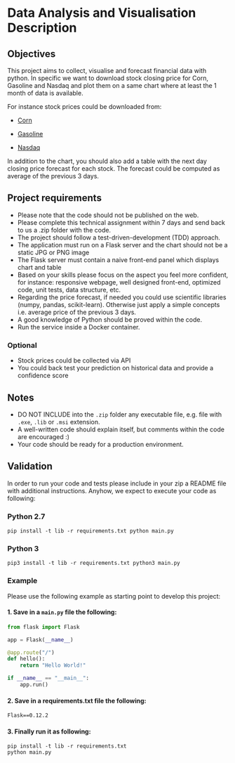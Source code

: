 # Data Analysis and Visualisation Description

## Objectives
This project aims to collect, visualise and forecast financial data with python.
In specific we want to download stock closing price for Corn, Gasoline and Nasdaq and plot them on a same chart where at least the 1 month of data is available.

For instance stock prices could be downloaded from:

* [Corn](https://finance.yahoo.com/quote/CORN/history?p=CORN)

* [Gasoline](https://finance.yahoo.com/quote/UGA/history?p=UGA)

* [Nasdaq](https://finance.yahoo.com/quote/NDAQ/history?p=NDAQ)

In addition to the chart, you should also add a table with the next day closing price forecast for each stock. The forecast could be computed as average of the previous 3 days.

## Project requirements
* Please note that the code should not be published on the web.
* Please complete this technical assignment within 7 days and send back to us a .zip folder with the code.
* The project should follow a test-driven-development (TDD) approach.
* The application must run on a Flask server and the chart should not be a static JPG or PNG image
* The Flask server must contain a naive front-end panel which displays chart and table
* Based on your skills please focus on the aspect you feel more confident, for instance: responsive webpage, well designed front-end, optimized code, unit tests, data structure, etc.
* Regarding the price forecast, if needed you could use scientific libraries (numpy, pandas, scikit-learn). Otherwise just apply a simple concepts i.e. average price of the previous 3 days.
* A good knowledge of Python should be proved within the code.
* Run the service inside a Docker container.

### Optional
* Stock prices could be collected via API
* You could back test your prediction on historical data and provide a confidence score
      
## Notes
* DO NOT INCLUDE into the `.zip` folder any executable file, e.g. file with `.exe`, `.lib` or `.msi` extension.
* A well-written code should explain itself, but comments within the code are encouraged :)
* Your code should be ready for a production environment.

## Validation
In order to run your code and tests please include in your zip a README file with additional instructions. Anyhow, we expect to execute your code as following:

### Python 2.7
```shell
pip install -t lib -r requirements.txt python main.py
```

### Python 3
```shell
pip3 install -t lib -r requirements.txt python3 main.py
```

### Example
Please use the following example as starting point to develop this project: 

#### 1. Save in a `main.py` file the following:
```python
from flask import Flask

app = Flask(__name__)

@app.route("/")
def hello():
    return "Hello World!"

if __name__ == "__main__":
    app.run()
```

#### 2. Save in a requirements.txt file the following:
```txt
Flask==0.12.2
```

#### 3. Finally run it as following:
```shell
pip install -t lib -r requirements.txt
python main.py
```
